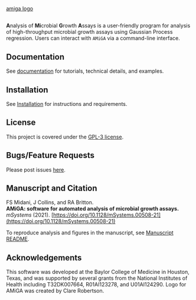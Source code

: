 
[amiga logo](https://github.com/firasmidani/amiga/blob/master/docs/images/amiga-by-clare.PNG)

##

**A**nalysis of **Mi**crobial **G**rowth **A**ssays is a user-friendly program for analysis of high-throughput microbial growth assays using Gaussian Process regression. Users can interact with `AMiGA` via a command-line interface.

## Documentation

See [documentation](https://firasmidani.github.io/amiga) for tutorials, technical details, and examples.

## Installation

See [Installation](https://firasmidani.github.io/amiga/doc/installation.html) for instructions and requirements.

## License

This project is covered under the [GPL-3 license](https://www.gnu.org/licenses/gpl-3.0.en.html).

## Bugs/Feature Requests

Please post issues [here](https://github.com/firasmidani/amiga/issues).

## Manuscript and Citation

FS Midani, J Collins, and RA Britton.  
__AMiGA: software for automated analysis of microbial growth assays.__  
*mSystems* (2021). [https://doi.org/10.1128/mSystems.00508-21](https://doi.org/10.1128/mSystems.00508-21)  

To reproduce analysis and figures in the manuscript, see [Manuscript README](https://github.com/firasmidani/amiga/blob/master/examples/manuscript/README.md).

## Acknowledgements

This software was developed at the Baylor College of Medicine in Houston, Texas, and was supported by several grants from the National Institutes of Health including T32DK007664, R01AI123278, and U01AI124290. Logo for AMiGA was created by Clare Robertson.

